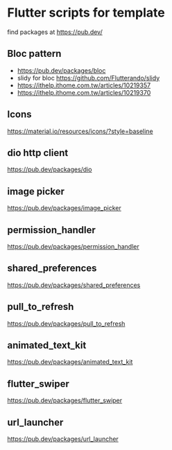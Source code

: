 # Flutter scripts for template

find packages at https://pub.dev/


## Bloc pattern
 - https://pub.dev/packages/bloc
 - slidy for bloc https://github.com/Flutterando/slidy
 - https://ithelp.ithome.com.tw/articles/10219357
 - https://ithelp.ithome.com.tw/articles/10219370

## Icons
https://material.io/resources/icons/?style=baseline

## dio http client
https://pub.dev/packages/dio

## image picker
https://pub.dev/packages/image_picker

## permission_handler
https://pub.dev/packages/permission_handler

## shared_preferences
https://pub.dev/packages/shared_preferences

## pull_to_refresh
https://pub.dev/packages/pull_to_refresh

## animated_text_kit
https://pub.dev/packages/animated_text_kit

## flutter_swiper
https://pub.dev/packages/flutter_swiper

## url_launcher
https://pub.dev/packages/url_launcher
